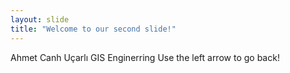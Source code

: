 ```yaml
---
layout: slide
title: "Welcome to our second slide!"
---
```

Ahmet Canh Uçarlı GIS Enginerring
Use the left arrow to go back!

